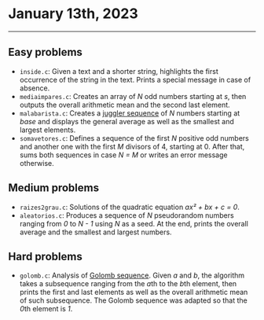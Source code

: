 # January 13th, 2023

---

## Easy problems

- `inside.c`: Given a text and a shorter string, highlights the first occurrence of the string in the text. Prints a special message in case of absence.
- `mediaimpares.c`: Creates an array of _N_ odd numbers starting at *s*, then outputs the overall arithmetic mean and the second last element.
- `malabarista.c`: Creates a [juggler sequence](https://en.wikipedia.org/wiki/Juggler_sequence) of _N_ numbers starting at _base_ and displays the general average as well as the smallest and largest elements.
- `somavetores.c`: Defines a sequence of the first _N_ positive odd numbers and another one with the first _M_ divisors of 4, starting at 0. After that, sums both sequences in case *N = M* or writes an error message otherwise.


## Medium problems

- `raizes2grau.c`: Solutions of the quadratic equation *ax² + bx + c = 0*.
- `aleatorios.c`: Produces a sequence of _N_ pseudorandom numbers ranging from _0_ to _N - 1_ using _N_ as a seed. At the end, prints the overall average and the smallest and largest numbers.


## Hard problems

- `golomb.c`: Analysis of [Golomb sequence](https://en.wikipedia.org/wiki/Golomb_sequence). Given _a_ and _b_, the algorithm takes a subsequence ranging from the *a*th to the *b*th element, then prints the first and last elements as well as the overall arithmetic mean of such subsequence. The Golomb sequence was adapted so that the *0*th element is *1*.

